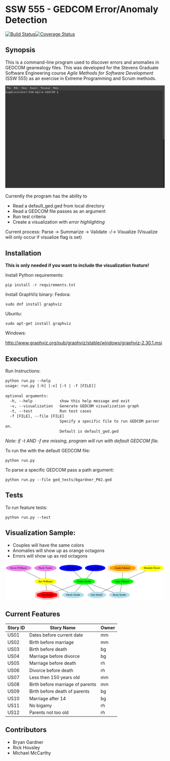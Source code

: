 # SSW 555 - GEDCOM Error/Anomaly Detection
[![Build Status](https://travis-ci.org/rickhousley/SSW-Agile-GEDCOM.svg?branch=master)](https://travis-ci.org/rickhousley/SSW-Agile-GEDCOM)[![Coverage Status](https://coveralls.io/repos/github/rickhousley/SSW-Agile-GEDCOM/badge.svg?branch=master)](https://coveralls.io/github/rickhousley/SSW-Agile-GEDCOM?branch=master)

## Synopsis
This is a command-line program used to discover errors and anomalies in GEDCOM geanealogy files. This was developed for the Stevens Graduate Software Engineering course *Agile Methods for Software Development* (SSW 555) as an exercise in Extreme Programming and Scrum methods.

![Shell Example](/imgs/term_ex.gif)

Currently the program has the ability to
* Read a default_ged.ged from local directory
* Read a GEDCOM file passes as an argument
* Run test criteria
* Create a visualization with *error highlighting*

Current process:
Parse -> Summarize -> Validate -/-> Visualize
(Visualize will only occur if visualize flag is set)

## Installation
**This is only needed if you want to include the visualization feature!**

Install Python requirements:
```
pip install -r requirements.txt
```
Install GraphViz binary:
Fedora:
```
sudo dnf install graphviz
```
Ubuntu:
```
sudo apt-get install graphviz
```
Windows:

http://www.graphviz.org/pub/graphviz/stable/windows/graphviz-2.30.1.msi

## Execution

Run Instructions:
```
python run.py --help
usage: run.py [-h] [-v] [-t | -f [FILE]]

optional arguments:
  -h, --help            show this help message and exit
  -v, --visualization   Generate GEDCOM visualization graph
  -t, --test            Run test cases
  -f [FILE], --file [FILE]
                        Specify a specific file to run GEDCOM parser on.
                        Default is default_ged.ged

```
*Note: if -t AND -f are missing, program will run with default GEDCOM file.*

To run the with the default GEDCOM file:
```
python run.py
```

To parse a specific GEDCOM pass a path argument:
```
python run.py --file ged_tests/bgardner_P02.ged
```

## Tests
To run feature tests:
```
python run.py --test
```
## Visualization Sample:
* Couples will have the same colors
* Anomalies will show up as orange octagons
* Errors will show up as red octagons

![Sample Visualization](/imgs/sample_tree.png)


## Current Features
| Story ID | Story Name                | Owner |
|----------|---------------------------|-------|
| US01     | Dates before current date | mm    |
| US02     | Birth before marriage     | mm    |
| US03     | Birth before death        | bg    |
| US04     | Marriage before divorce   | bg    |
| US05     | Marriage before death     | rh    |
| US06     | Divorce before death      | rh    |
| US07     | Less then 150 years old   | mm    |
| US08     | Birth before marriage of parents  | mm    |
| US09     | Birth before death of parents     | bg    |
| US10     | Marriage after 14         | bg    |
| US11     | No bigamy                 | rh    |
| US12     | Parents not too old       | rh    |

## Contributors
+ Bryan Gardner
+ Rick Housley
+ Michael McCarthy

